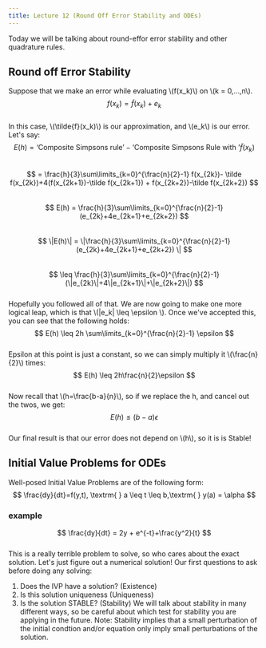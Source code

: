 ```yaml
---
title: Lecture 12 (Round Off Error Stability and ODEs)
---
```


Today we will be talking about round-effor error stability and other quadrature rules.
## Round off Error Stability
Suppose that we make an error while evaluating \\(f(x_k)\\) on \\(k = 0,...,n\\).  
$$
f(x_k) = {\tilde{f}}(x_k) + e_k
$$  
In this case, \\(\tilde{f}(x_k)\\) is our approximation, and \\(e_k\\) is our error. Let's say:  
$$
E(h) = \textrm{`Composite Simpsons rule'} - \textrm{`Composite Simpsons Rule with '} \tilde f(x_k)
$$  
$$
= \frac{h}{3}\sum\limits_{k=0}^{\frac{n}{2}-1} f(x_{2k})- \tilde f(x_{2k})+4(f(x_{2k+1})-\tilde f(x_{2k+1}) + f(x_{2k+2})-\tilde f(x_{2k+2})
$$  
$$
E(h) = \frac{h}{3}\sum\limits_{k=0}^{\frac{n}{2}-1}(e_{2k}+4e_{2k+1}+e_{2k+2})
$$  
$$
\|E(h)\| = \|\frac{h}{3}\sum\limits_{k=0}^{\frac{n}{2}-1}(e_{2k}+4e_{2k+1}+e_{2k+2}) \|
$$  
$$
\leq \frac{h}{3}\sum\limits_{k=0}^{\frac{n}{2}-1}(\|e_{2k}\|+4\|e_{2k+1}\|+\|e_{2k+2}\|)
$$  
Hopefully you followed all of that. We are now going to make one more logical leap, which is that \\(\|e_k\| \leq \epsilon \\). Once we've accepted this, you can see that the following holds:  
$$
E(h) \leq 2h \sum\limits_{k=0}^{\frac{n}{2}-1} \epsilon
$$  
Epsilon at this point is just a constant, so we can simply multiply it \\(\frac{n}{2}\\) times:  
$$
E(h) \leq 2h\frac{n}{2}\epsilon
$$  
Now recall that \\(h=\frac{b-a}{n}\\), so if we replace the h, and cancel out the twos, we get:  
$$
E(h) \leq (b-a)\epsilon
$$  
Our final result is that our error does not depend on \\(h\\), so it is is Stable! 
## Initial Value Problems for ODEs
Well-posed Initial Value Problems are of the following form:  
$$
\frac{dy}{dt}=f(y,t), \textrm{ } a \leq t \leq b,\textrm{ } y(a) = \alpha
$$  
### example
$$
\frac{dy}{dt} = 2y + e^{-t}+\frac{y^2}{t}
$$  
This is a really terrible problem to solve, so who cares about the exact solution. Let's just figure out a numerical solution! 
Our first questions to ask before doing any solving:  
1. Does the IVP have a solution? (Existence)
2. Is this solution uniqueness (Uniqueness)
3. Is the solution STABLE? (Stability)
We will talk about stability in many different ways, so be careful about which test for stability you are applying in the future. Note: Stability implies that a small perturbation of the initial condtion and/or equation only imply small perturbations of the solution. 
